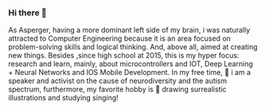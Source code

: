### Hi there 👋

As Asperger, having a more dominant left side of my brain, i was naturally attracted to Computer Engineering because it is an area focused on problem-solving skills and logical thinking. And, above all, aimed at creating new things. Besides ,since high school at 2015, this is my hyper focus: research and learn, mainly, about microcontrollers and IOT, Deep Learning + Neural Networks and IOS Mobile Development. In my free time, 🎤 i am a speaker and activist on the cause of neurodiversity and the autism spectrum, furthermore, my favorite hobby is 🎨 drawing surrealistic illustrations and studying singing!
